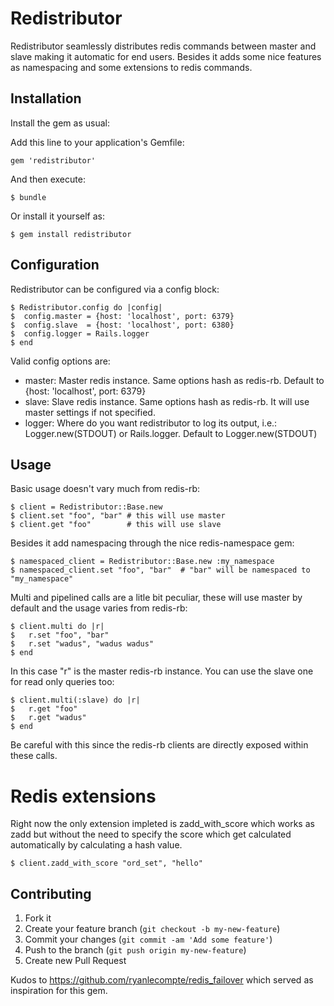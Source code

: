 # Redistributor

Redistributor seamlessly distributes redis commands between master and slave making it automatic for end users. Besides it adds some nice features as namespacing and some extensions to redis commands.

## Installation

Install the gem as usual:

Add this line to your application's Gemfile:

    gem 'redistributor'

And then execute:

    $ bundle

Or install it yourself as:

    $ gem install redistributor

## Configuration

Redistributor can be configured via a config block:

    $ Redistributor.config do |config|
    $  config.master = {host: 'localhost', port: 6379}
    $  config.slave  = {host: 'localhost', port: 6380}
    $  config.logger = Rails.logger
    $ end


Valid config options are:

* master: Master redis instance. Same options hash as redis-rb. Default to {host: 'localhost', port: 6379}
* slave: Slave redis instance. Same options hash as redis-rb. It will use master settings if not specified.
* logger: Where do you want redistributor to log its output, i.e.: Logger.new(STDOUT) or Rails.logger. Default to Logger.new(STDOUT)

## Usage

Basic usage doesn't vary much from redis-rb:

    $ client = Redistributor::Base.new
    $ client.set "foo", "bar" # this will use master
    $ client.get "foo"        # this will use slave

Besides it add namespacing through the nice redis-namespace gem:

    $ namespaced_client = Redistributor::Base.new :my_namespace
    $ namespaced_client.set "foo", "bar"  # "bar" will be namespaced to "my_namespace"

Multi and pipelined calls are a litle bit peculiar, these will use master by default and the usage varies from redis-rb:

    $ client.multi do |r|
    $   r.set "foo", "bar"
    $   r.set "wadus", "wadus wadus"
    $ end

In this case "r" is the master redis-rb instance. You can use the slave one for read only queries too:

    $ client.multi(:slave) do |r|
    $   r.get "foo"
    $   r.get "wadus"
    $ end

Be careful with this since the redis-rb clients are directly exposed within these calls.

# Redis extensions

Right now the only extension impleted is zadd_with_score which works as zadd but without the need to specify the score which get calculated automatically by calculating a hash value.

    $ client.zadd_with_score "ord_set", "hello"


## Contributing

1. Fork it
2. Create your feature branch (`git checkout -b my-new-feature`)
3. Commit your changes (`git commit -am 'Add some feature'`)
4. Push to the branch (`git push origin my-new-feature`)
5. Create new Pull Request


Kudos to <https://github.com/ryanlecompte/redis_failover> which served as inspiration for this gem.